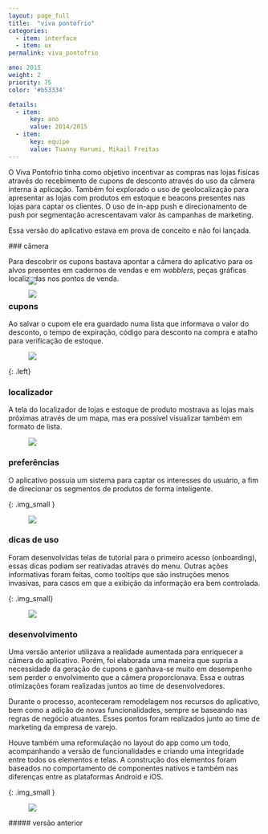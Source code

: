 ```yaml
---
layout: page_full
title:  "viva pontofrio"
categories:
  - item: interface
  - item: ux
permalink: viva_pontofrio

ano: 2015
weight: 2
priority: 75
color: '#b53334'

details:
  - item:
      key: ano
      value: 2014/2015
  - item:
      key: equipe
      value: Tuanny Harumi, Mikail Freitas
---
```


O Viva Pontofrio tinha como objetivo incentivar as compras nas lojas físicas através do recebimento de cupons de desconto através do uso da câmera interna à aplicação. Também foi explorado o uso de geolocalização para apresentar as lojas com produtos em estoque e beacons presentes nas lojas para captar os clientes. O uso de in-app push e direcionamento de push por segmentação acrescentavam valor às campanhas de marketing.

Essa versão do aplicativo estava em prova de conceito e não foi lançada.

<div class="left" markdown="1">
### câmera

Para descobrir os cupons bastava apontar a câmera do aplicativo para os alvos presentes em cadernos de vendas e em _wobblers_, peças gráficas localizadas nos pontos de venda.

<figure style="position: relative;"><img style="position: absolute; z-index: -1;" src="{{ site.baseurl }}/assets/app_image/mockup1.jpg"/></figure>
<figure><img style="margin-top: -1.6rem;" src="{{ site.baseurl }}/assets/app_image/mockup_camera__.gif"/></figure>
</div>

### cupons

Ao salvar o cupom ele era guardado numa lista que informava o valor do desconto, o tempo de expiração, código para desconto na compra e atalho para verificação de estoque.

<figure><img src="{{ site.baseurl }}/assets/app_image/mockup2.jpg"/></figure>

{: .left}
<div markdown="1">

### localizador

A tela do localizador de lojas e estoque de produto mostrava as lojas mais próximas através de um mapa, mas era possível visualizar também em formato de lista.

<figure><img src="{{ site.baseurl }}/assets/app_image/mockup3_.jpg"/></figure>

</div>

### preferências

O aplicativo possuia um sistema para captar os interesses do usuário, a fim de direcionar os segmentos de produtos de forma inteligente.

{: .img_small }
<figure><img src="{{ site.baseurl }}/assets/app_image/mockup4.jpg"/></figure>

### dicas de uso

Foram desenvolvidas telas de tutorial para o primeiro acesso (onboarding), essas dicas podiam ser reativadas através do menu. Outras ações informativas foram feitas, como tooltips que são instruções menos invasivas, para casos em que a exibição da informação era bem controlada.

{: .img_small}
<figure><img src="{{ site.baseurl }}/assets/app_image/onboarding.png"/></figure>

### desenvolvimento

Uma versão anterior utilizava a realidade aumentada para enriquecer a câmera do aplicativo. Porém, foi elaborada uma maneira que supria a necessidade da geração de cupons e ganhava-se muito em desempenho sem perder o envolvimento que a câmera proporcionava. Essa e outras otimizações foram realizadas juntos ao time de desenvolvedores.

Durante o processo, aconteceram remodelagem nos recursos do aplicativo, bem como a adição de novas funcionalidades, sempre se baseando nas regras de negócio atuantes. Esses pontos foram realizados junto ao time de marketing da empresa de varejo.

Houve também uma reformulação no layout do app como um todo, acompanhando a versão de funcionalidades e criando uma integridade entre todos os elementos e telas. A construção dos elementos foram baseados no comportamento de componentes nativos e também nas diferenças entre as plataformas Android e iOS.

{: .img_small }
<figure><img src="{{ site.baseurl }}/assets/app_image/v2.png"/></figure>
##### versão anterior
